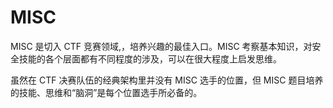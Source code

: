 # MISC

MISC 是切入 CTF 竞赛领域,，培养兴趣的最佳入口。MISC 考察基本知识，对安全技能的各个层面都有不同程度的涉及，可以在很大程度上启发思维。

虽然在 CTF 决赛队伍的经典架构里并没有 MISC 选手的位置，但 MISC 题目培养的技能、思维和“脑洞”是每个位置选手所必备的。